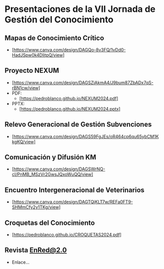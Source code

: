 # Presentaciones de la VII Jornada de Gestión del Conocimiento

## Mapas de Conocimiento Crítico

- [https://www.canva.com/design/DAGQo-8v3FQ/1vDd0-HadJSpw0k4DlitpQ/view]

## Proyecto NEXUM

- [https://www.canva.com/design/DAGSZiAkmA4/J9bum87ZbADx7qS-rBN1cw/view]
- PDF:
  - [https://pedroblanco.github.io/NEXUM2024.pdf]
- PPTX:
  - [https://pedroblanco.github.io/NEXUM2024.pptx]

## Relevo Generacional de Gestión Subvenciones

- [https://www.canva.com/design/DAGS59FgJEs/oR464cp6qu65ybCM1KkgKQ/view]

## Comunicación y Difusión KM

- [https://www.canva.com/design/DAGSWrNQ-cI/PnMB_MSzVr2GwsJQxoWuQQ/view]

## Encuentro Intergeneracional de Veterinarios

- [https://www.canva.com/design/DAGTQjKLT7w/REFa0FT9-SHMmCfy2y1TKg/view]

## Croquetas del Conocimiento

- [https://pedroblanco.github.io/CROQUETAS2024.pdf]

## Revista EnRed@2.0

- Enlace...